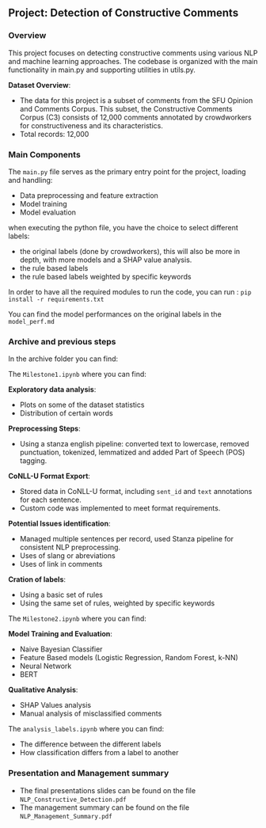 ## Project: Detection of Constructive Comments

### Overview
This project focuses on detecting constructive comments using various NLP and machine learning approaches. The codebase is organized with the main functionality in main.py and supporting utilities in utils.py.

**Dataset Overview**: 
- The data for this project is a subset of comments from the SFU Opinion and Comments Corpus. This subset, the Constructive Comments Corpus (C3) consists of 12,000 comments annotated by crowdworkers for constructiveness and its characteristics.
- Total records: 12,000

### Main Components

The `main.py` file serves as the primary entry point for the project, loading and handling:

- Data preprocessing and feature extraction
- Model training
- Model evaluation 

when executing the python file, you have the choice to select different labels: 
- the original labels (done by crowdworkers), this will also be more in depth, with more models and a SHAP value analysis.
- the rule based labels
- the rule based labels weighted by specific keywords

In order to have all the required modules to run the code, you can run : `pip install -r requirements.txt`

You can find the model performances on the original labels in the `model_perf.md`

### Archive and previous steps

In the archive folder you can find: 

The `Milestone1.ipynb` where you can find: 

**Exploratory data analysis**:
- Plots on some of the dataset statistics
- Distribution of certain words

**Preprocessing Steps**:
- Using a stanza english pipeline: converted text to lowercase, removed punctuation, tokenized, lemmatized  and added Part of Speech (POS) tagging.

**CoNLL-U Format Export**:
- Stored data in CoNLL-U format, including `sent_id` and `text` annotations for each sentence.
- Custom code was implemented to meet format requirements.

**Potential Issues identification**:
- Managed multiple sentences per record, used Stanza pipeline for consistent NLP preprocessing.
- Uses of slang or abreviations
- Uses of link in comments

**Cration of labels**:
- Using a basic set of rules
- Using the same set of rules, weighted by specific keywords

The `Milestone2.ipynb` where you can find: 

**Model Training and Evaluation**:
- Naive Bayesian Classifier
- Feature Based models (Logistic Regression, Random Forest, k-NN)
- Neural Network
- BERT

**Qualitative Analysis**:
- SHAP Values analysis
- Manual analysis of misclassified comments

The `analysis_labels.ipynb` where you can find: 

- The difference between the different labels
- How classification differs from a label to another

### Presentation and Management summary

- The final presentations slides can be found on the file `NLP_Constructive_Detection.pdf`
- The management summary can be found on the file `NLP_Management_Summary.pdf`


